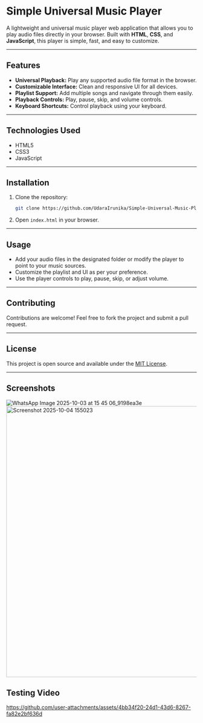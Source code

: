 # Simple Universal Music Player

A lightweight and universal music player web application that allows you to play audio files directly in your browser. Built with **HTML**, **CSS**, and **JavaScript**, this player is simple, fast, and easy to customize.

---

## Features

- **Universal Playback:** Play any supported audio file format in the browser.  
- **Customizable Interface:** Clean and responsive UI for all devices.  
- **Playlist Support:** Add multiple songs and navigate through them easily.  
- **Playback Controls:** Play, pause, skip, and volume controls.  
- **Keyboard Shortcuts:** Control playback using your keyboard.  

---

## Technologies Used

- HTML5  
- CSS3  
- JavaScript  

---

## Installation

1. Clone the repository:  
   ```bash
   git clone https://github.com/UdaraIrunika/Simple-Universal-Music-Player.git
   ```
2. Open `index.html` in your browser.  

---

## Usage

- Add your audio files in the designated folder or modify the player to point to your music sources.  
- Customize the playlist and UI as per your preference.  
- Use the player controls to play, pause, skip, or adjust volume.  

---

## Contributing

Contributions are welcome! Feel free to fork the project and submit a pull request.  

---

## License

This project is open source and available under the [MIT License](LICENSE).  

---

## Screenshots

![WhatsApp Image 2025-10-03 at 15 45 06_9198ea3e](https://github.com/user-attachments/assets/6f9fad38-6fe3-471b-801b-179493970db4)
<img width="920" height="716" alt="Screenshot 2025-10-04 155023" src="https://github.com/user-attachments/assets/d91085b1-38e6-423e-856f-6eb630df3a00" />

## Testing Video

https://github.com/user-attachments/assets/4bb34f20-24d1-43d6-8267-fa82e2bf636d





